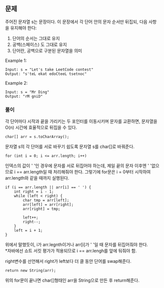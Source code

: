 ## 문제
주어진 문자열 s는 문장이다. 이 문장에서 각 단어 안의 문자 순서만 뒤집되, 다음 사항을 유지해야 한다: <br>
1. 단어의 순서는 그대로 유지
2. 공백(스페이스) 도 그대로 유지
3. 단어란, 공백으로 구분된 문자열을 의미

Example 1:
```
Input: s = "Let's take LeetCode contest"
Output: "s'teL ekat edoCteeL tsetnoc"
```
Example 2:
```
Input: s = "Mr Ding"
Output: "rM gniD"
```

### 풀이
각 단어마다 시작과 끝을 가리키는 두 포인터를 이동시키며 문자를 교환하면, 문자열을 O(n) 시간에 효율적으로 뒤집을 수 있다.<br>
```
char[] arr = s.toCharArray();
```
문자열 s의 각 단어를 서로 바꾸기 쉽도록 문자열 s를 char[]로 바꿔준다. 

```
for (int i = 0; i <= arr.length; i++)
```
인덱스의 값이 ' '인 경우에 문자를 서로 뒤집어야 하는데, 제일 끝의 문자 이후엔 ' '없으므로 i == arr.length일 때 처리해줘야 한다.
그렇기에 for문은 i = 0부터 시작하여 arr.length와 같을 때까지 실행된다.

```
if (i == arr.length || arr[i] == ' ') {
    int right = i - 1;
    while (left < right) {
        char tmp = arr[left];
        arr[left] = arr[right];
        arr[right] = tmp;

        left++;
        right--;
    }
    left = i + 1;
}
```
위에서 말했듯이, i가 arr.legnth이거나 arr[i]가 ' '일 때 문자를 뒤집어줘야 한다. <br>
*자바에선 쇼트 서킷 평가가 적용되므로 i == arr.lengh를 앞에 둬줘야 함. <br>

right변수를 선언해서 right가 left보다 더 클 동안 단어를 swap해준다.

```
return new String(arr);
```
위의 for문이 끝나면 char[]형태인 arr을 String으로 만든 후 return해준다.